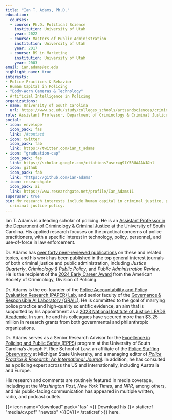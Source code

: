 ```yaml
---
title: "Ian T. Adams, Ph.D."
education:
  courses:
  - course: Ph.D. Political Science
    institution: University of Utah
    year: 2022
  - course: Masters of Public Administration
    institution: University of Utah
    year: 2017
  - course: BS in Marketing
    institution: University of Utah
    year: 2003
email: ian.adams@sc.edu
highlight_name: true
interests:
- Police Practices & Behavior
- Human Capital in Policing
- "Body-Worn Cameras & Technology"
- Artificial Intelligence in Policing
organizations:
- name: University of South Carolina
  url: https://www.sc.edu/study/colleges_schools/artsandsciences/criminology_and_criminal_justice/our_people/directory/adams_ian.php
role: Assistant Professor, Department of Criminology & Criminal Justice
social:
- icon: envelope
  icon_pack: fas
  link: /#contact
- icon: twitter
  icon_pack: fab
  link: https://twitter.com/ian_t_adams
- icon: "graduation-cap"
  icon_pack: fas
  link: https://scholar.google.com/citations?user=g9lY5RUAAAAJ&hl
- icon: github
  icon_pack: fab
  link: "https://github.com/ian-adams"
- icon: researchgate
  icon_pack: ai
  link: https://www.researchgate.net/profile/Ian_Adams11
superuser: true
bio: My research interests include human capital in criminal justice, policing, and
  criminal justice policy.
---
```


Ian T. Adams is a leading scholar of policing. He is an [Assistant Professor in the Department of Criminology & Criminal Justice](https://www.sc.edu/study/colleges_schools/artsandsciences/criminology_and_criminal_justice/our_people/directory/adams_ian.php) at the University of South Carolina. His applied research focuses on the practical concerns of police practitioners, with a specific interest in technology, policy, personnel, and use-of-force in law enforcement. 

Dr. Adams has [over forty peer-reviewed publications](https://scholar.google.com/citations?user=g9lY5RUAAAAJ&hl=en) on these and related topics, and his work has been published in the top general interest journals of both criminal justice and public administration, including *Justice Quarterly*, *Criminology & Public Policy*, and *Public Administration Review*. He is the recipient of the [2024 Early Career Award](https://ascpolicing.org/awards/) from the American Society of Criminology, Division of Policing.

Dr. Adams is the co-founder of the [Police Accountability and Policy Evaluation Research (PAPER) Lab](https://paper-lab.org/), and senior faculty of the [Governance & Responsible AI Laboratory (GRAIL)](https://www.grail-lab.org/). He is committed to the goal of marrying police practice and high-quality scientific evidence, an aim that is supported by his appointment as a [2023 National Institute of Justice LEADS Academic](https://nij.ojp.gov/bio/ian-adams). In sum, he and his colleagues have secured more than $3.25 million in research grants from both governmental and philanthropic organizations. 

Dr. Adams serves as a Senior Research Advisor for the [Excellence in Policing and Public Safety (EPPS)](https://sc.edu/study/colleges_schools/law/centers/epps/epps_team.php) program at the University of South Carolina’s Joseph F. Rice School of Law, an affiliate of the [Police Staffing Observatory](https://cj.msu.edu/research-excellence/pso/pso-team.html) at Michigan State University, and a managing editor of [*Police Practice & Research: An International Journal*](https://www.tandfonline.com/action/journalInformation?show=editorialBoard&journalCode=gppr20). In addition, he has consulted as a policing expert across the US and internationally, including Australia and Europe.

His research and comments are routinely featured in media coverage, including at the *Washington Post*, *New York Times*, and *NPR*, among others, and his public-facing communication has appeared in multiple written, radio, and podcast outlets. 

{{< icon name="download" pack="fas" >}} Download his {{< staticref "media/cv.pdf" "newtab" >}}CV{{< /staticref >}} here.

